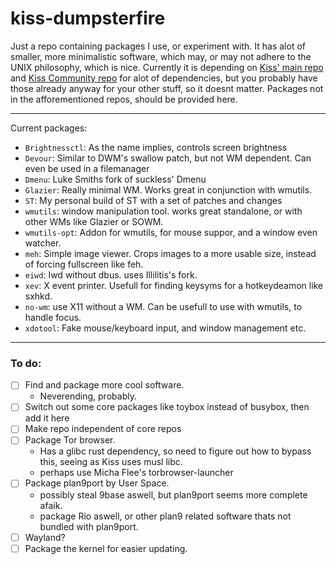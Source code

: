 # kiss-dumpsterfire


Just a repo containing packages I use, or experiment with. It has alot of smaller, more minimalistic software, which may, or may not adhere to the UNIX philosophy, which is nice. 
Currently it is depending on [Kiss' main repo](https://github.com/kiss-community/repo-main) and [Kiss Community repo](https://github.com/kiss-community/repo-community) for alot of dependencies, but you probably have those already anyway for your other stuff, so it doesnt matter.
Packages not in the afforementioned repos, should be provided here. 

---

Current packages:
- `Brightnessctl`: As the name implies, controls screen brightness
- `Devour`: Similar to DWM's swallow patch, but not WM dependent. Can even be used in a filemanager
- `Dmenu`: Luke Smiths fork of suckless' Dmenu
- `Glazier`: Really minimal WM. Works great in conjunction with wmutils.
- `ST`: My personal build of ST with a set of patches and changes
- `wmutils`: window manipulation tool. works great standalone, or with other WMs like Glazier or SOWM.
- `wmutils-opt`: Addon for wmutils, for mouse suppor, and a window even watcher.
- `meh`: Simple image viewer. Crops images to a more usable size, instead of forcing fullscreen like feh.
- `eiwd`: Iwd without dbus. uses Illilitis's fork.
- `xev`: X event printer. Usefull for finding keysyms for a hotkeydeamon like sxhkd.
- `no-wm`: use X11 without a WM. Can be usefull to use with wmutils, to handle focus.
- `xdotool`: Fake mouse/keyboard input, and window management etc.

---

### To do:

- [ ] Find and package more cool software.
	- Neverending, probably.
- [ ] Switch out some core packages like toybox instead of busybox, then add it here
- [ ] Make repo independent of core repos
- [ ] Package Tor browser.
	- Has a glibc rust dependency, so need to figure out how to bypass this, seeing as Kiss uses musl libc.
	- perhaps use Micha Flee's torbrowser-launcher
- [ ] Package plan9port by User Space.
	- possibly steal 9base aswell, but plan9port seems more complete afaik.
	- package Rio aswell, or other plan9 related software thats not bundled with plan9port.
- [ ] Wayland?
- [ ] Package the kernel for easier updating.
